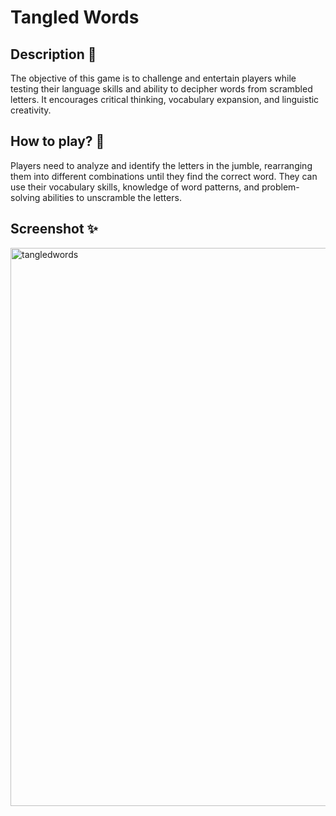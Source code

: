 # **Tangled Words** 

## **Description 🚩**
The objective of this game is to challenge and entertain players while testing their language skills and ability to decipher words from scrambled letters. It encourages critical thinking, vocabulary expansion, and linguistic creativity.



## **How to play? 🤔**
Players need to analyze and identify the letters in the jumble, rearranging them into different combinations until they find the correct word. They can use their vocabulary skills, knowledge of word patterns, and problem-solving abilities to unscramble the letters. 
<br>

## **Screenshot ✨**

<img width="893" alt="tangledwords" src="https://github.com/AnkitaBarbora/Games-and-Go/assets/101138526/c54ec093-76c7-4a4b-aa9b-d456273a99e9">
